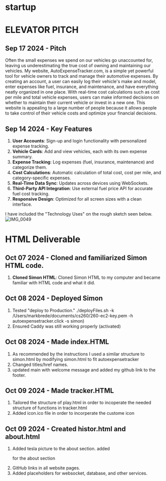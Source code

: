 # startup






# ELEVATOR PITCH
## Sep 17 2024 - Pitch
Often the small expenses we spend on our vehicles go unaccounted for, leaving us underestimating the true cost of owning and maintaining our vehicles. My website, AutoExpenseTracker.com, is a simple yet powerful tool for vehicle owners to track and manage their automotive expenses. By creating an account, a user can easily log their vehicle's make and model, enter expenses like fuel, insurance, and maintenance, and have everything neatly organized in one place. With real-time cost calculations such as cost per mile and total vehicle expenses, users can make informed decisions on whether to maintain their current vehicle or invest in a new one. This website is appealing to a large number of people because it allows people to take control of their vehicle costs and optimize your financial decisions.

## Sep 14 2024 - Key Features
1. **User Accounts**: Sign-up and login functionality with personalized expense tracking.
2. **Vehicle Cards**: Add and view vehicles, each with its own expense summary.
3. **Expense Tracking**: Log expenses (fuel, insurance, maintenance) and categorize them.
4. **Cost Calculations**: Automatic calculation of total cost, cost per mile, and category-specific expenses.
5. **Real-Time Data Sync**: Updates across devices using WebSockets.
6. **Third-Party API Integration**: Use external fuel price API for accurate fuel cost tracking.
7. **Responsive Design**: Optimized for all screen sizes with a clean interface.

I have included the "Technology Uses" on the rough sketch seen below.
![IMG_0049](https://github.com/user-attachments/assets/17a30bf6-d135-4848-a870-41eef1967cad)





# HTML Deliverable
## Oct 07 2024 - Cloned and familiarized Simon HTML code.
1. **Cloned Simon HTML**: Cloned Simon HTML to my computer and became familiar with HTML code and what it did.

## Oct 08 2024 - Deployed Simon
1. Tested "deploy to Production."  ./deployFiles.sh -k /Users/markbrede/documents/cs260/260-ec2-key.pem -h autoexpensetracker.click -s simon)
2. Ensured Caddy was still working properly (activated)

## Oct 08 2024 - Made index.HTML
1. As recommended by the instructions I used a similar structure to simon.html by modifying simon.html to fit autoexpensetracker
2. Changed titles/href names.
3. updated main with welcome message and added my github link to the footer.

## Oct 09 2024 - Made tracker.HTML
1. Tailored the structure of play.html in order to incoperate the needed structure of functions in tracker.html
2. Added icon.ico file in order to incorperate the custome icon

## Oct 09 2024 - Created histor.html and about.html
1. Added tesla picture to the about section. added <p> for the about section
2. GitHub links in all website pages.
3. Added placeholders for websocket, database, and other services.








